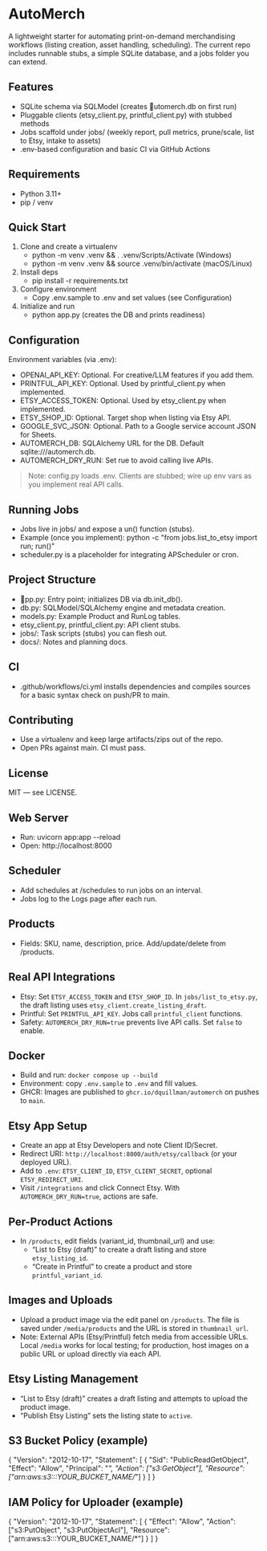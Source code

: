 ﻿# AutoMerch

A lightweight starter for automating print-on-demand merchandising workflows (listing creation, asset handling, scheduling). The current repo includes runnable stubs, a simple SQLite database, and a jobs folder you can extend.

## Features
- SQLite schema via SQLModel (creates utomerch.db on first run)
- Pluggable clients (etsy_client.py, printful_client.py) with stubbed methods
- Jobs scaffold under jobs/ (weekly report, pull metrics, prune/scale, list to Etsy, intake to assets)
- .env-based configuration and basic CI via GitHub Actions

## Requirements
- Python 3.11+
- pip / venv

## Quick Start
1. Clone and create a virtualenv
   - python -m venv .venv && . .venv/Scripts/Activate (Windows)
   - python -m venv .venv && source .venv/bin/activate (macOS/Linux)
2. Install deps
   - pip install -r requirements.txt
3. Configure environment
   - Copy .env.sample to .env and set values (see Configuration)
4. Initialize and run
   - python app.py (creates the DB and prints readiness)

## Configuration
Environment variables (via .env):
- OPENAI_API_KEY: Optional. For creative/LLM features if you add them.
- PRINTFUL_API_KEY: Optional. Used by printful_client.py when implemented.
- ETSY_ACCESS_TOKEN: Optional. Used by etsy_client.py when implemented.
- ETSY_SHOP_ID: Optional. Target shop when listing via Etsy API.
- GOOGLE_SVC_JSON: Optional. Path to a Google service account JSON for Sheets.
- AUTOMERCH_DB: SQLAlchemy URL for the DB. Default sqlite:///automerch.db.
- AUTOMERCH_DRY_RUN: Set 	rue to avoid calling live APIs.

> Note: config.py loads .env. Clients are stubbed; wire up env vars as you implement real API calls.

## Running Jobs
- Jobs live in jobs/ and expose a un() function (stubs).
- Example (once you implement): python -c "from jobs.list_to_etsy import run; run()"
- scheduler.py is a placeholder for integrating APScheduler or cron.

## Project Structure
- pp.py: Entry point; initializes DB via db.init_db().
- db.py: SQLModel/SQLAlchemy engine and metadata creation.
- models.py: Example Product and RunLog tables.
- etsy_client.py, printful_client.py: API client stubs.
- jobs/: Task scripts (stubs) you can flesh out.
- docs/: Notes and planning docs.

## CI
- .github/workflows/ci.yml installs dependencies and compiles sources for a basic syntax check on push/PR to main.

## Contributing
- Use a virtualenv and keep large artifacts/zips out of the repo.
- Open PRs against main. CI must pass.

## License
MIT — see LICENSE.


## Web Server
- Run: uvicorn app:app --reload
- Open: http://localhost:8000


## Scheduler
- Add schedules at /schedules to run jobs on an interval.
- Jobs log to the Logs page after each run.

## Products
- Fields: SKU, name, description, price. Add/update/delete from /products.

## Real API Integrations
- Etsy: Set `ETSY_ACCESS_TOKEN` and `ETSY_SHOP_ID`. In `jobs/list_to_etsy.py`, the draft listing uses `etsy_client.create_listing_draft`.
- Printful: Set `PRINTFUL_API_KEY`. Jobs call `printful_client` functions.
- Safety: `AUTOMERCH_DRY_RUN=true` prevents live API calls. Set `false` to enable.

## Docker
- Build and run: `docker compose up --build`
- Environment: copy `.env.sample` to `.env` and fill values.
- GHCR: Images are published to `ghcr.io/dquillman/automerch` on pushes to `main`.
## Etsy App Setup
- Create an app at Etsy Developers and note Client ID/Secret.
- Redirect URI: `http://localhost:8000/auth/etsy/callback` (or your deployed URL).
- Add to `.env`: `ETSY_CLIENT_ID`, `ETSY_CLIENT_SECRET`, optional `ETSY_REDIRECT_URI`.
- Visit `/integrations` and click Connect Etsy. With `AUTOMERCH_DRY_RUN=true`, actions are safe.

## Per-Product Actions
- In `/products`, edit fields (variant_id, thumbnail_url) and use:
  - “List to Etsy (draft)” to create a draft listing and store `etsy_listing_id`.
  - “Create in Printful” to create a product and store `printful_variant_id`.
## Images and Uploads
- Upload a product image via the edit panel on `/products`. The file is saved under `/media/products` and the URL is stored in `thumbnail_url`.
- Note: External APIs (Etsy/Printful) fetch media from accessible URLs. Local `/media` works for local testing; for production, host images on a public URL or upload directly via each API.

## Etsy Listing Management
- “List to Etsy (draft)” creates a draft listing and attempts to upload the product image.
- “Publish Etsy Listing” sets the listing state to `active`.
## S3 Bucket Policy (example)
{
  "Version": "2012-10-17",
  "Statement": [
    {
      "Sid": "PublicReadGetObject",
      "Effect": "Allow",
      "Principal": "*",
      "Action": ["s3:GetObject"],
      "Resource": ["arn:aws:s3:::YOUR_BUCKET_NAME/*"]
    }
  ]
}

## IAM Policy for Uploader (example)
{
  "Version": "2012-10-17",
  "Statement": [
    {
      "Effect": "Allow",
      "Action": ["s3:PutObject", "s3:PutObjectAcl"],
      "Resource": ["arn:aws:s3:::YOUR_BUCKET_NAME/*"]
    }
  ]
}

